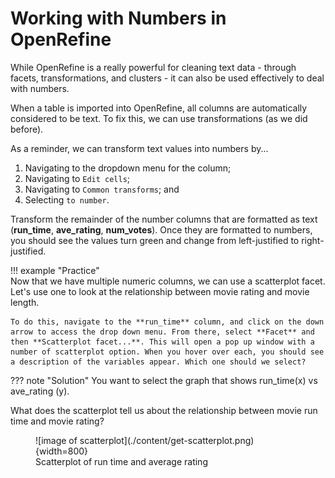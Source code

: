 # Working with Numbers in OpenRefine

While OpenRefine is a really powerful for cleaning text data - through facets, transformations, and clusters - it can also be used effectively to deal with numbers. 

When a table is imported into OpenRefine, all columns are automatically considered to be text. To fix this, we can use transformations (as we did before). 

As a reminder, we can transform text values into numbers by...

1. Navigating to the dropdown menu for the column;
2. Navigating to `Edit cells`;
3. Navigating to `Common transforms`; and
4. Selecting `to number`.

Transform the remainder of the number columns that are formatted as text (**run_time**, **ave_rating**, **num_votes**). Once they are formatted to numbers, you should see the values turn green and change from left-justified to right-justified. 

!!! example "Practice"  
    Now that we have multiple numeric columns, we can use a scatterplot facet. Let's use one to look at the relationship between movie rating and movie length.

    To do this, navigate to the **run_time** column, and click on the down arrow to access the drop down menu. From there, select **Facet** and then **Scatterplot facet...**. This will open a pop up window with a number of scatterplot option. When you hover over each, you should see a description of the variables appear. Which one should we select?

??? note "Solution"
    You want to select the graph that shows run_time(x) vs ave_rating (y).

What does the scatterplot tell us about the relationship between movie run time and movie rating? 

<figure markdown='span'>
    ![image of scatterplot](./content/get-scatterplot.png){width=800}
    <figcaption>Scatterplot of run time and average rating</figcaption>
</figure>
